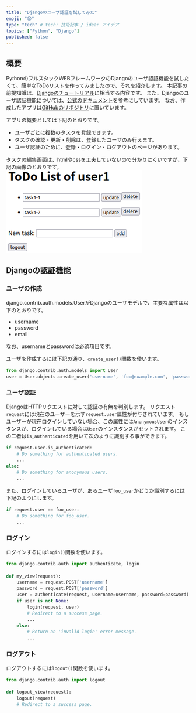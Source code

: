 ```yaml
---
title: "Djangoのユーザ認証を試してみた"
emoji: "😎"
type: "tech" # tech: 技術記事 / idea: アイデア
topics: ["Python", "Django"]
published: false
---
```



## 概要
PythonのフルスタックWEBフレームワークのDjangoのユーザ認証機能を試したくて、簡単なToDoリストを作ってみましたので、それを紹介します。
本記事の前提知識は、[Djangoのチュートリアル](https://docs.djangoproject.com/ja/4.0/intro/tutorial01/)に相当する内容です。
また、Djangoのユーザ認証機能については、[公式のドキュメント](https://docs.djangoproject.com/ja/4.0/topics/auth/)を参考にしています。
なお、作成したアプリは[GitHubのリポジトリ](https://github.com/ytgw/django-auth-sample)に置いています。

アプリの概要としては下記のとおりです。
- ユーザごとに複数のタスクを登録できます。
- タスクの確認・更新・削除は、登録したユーザのみ行えます。
- ユーザ認証のために、登録・ログイン・ログアウトのページがあります。

タスクの編集画面は、htmlやcssを工夫していないので分かりにくいですが、下記の画像のとおりです。
![](/images/django-auth-sample/task_manage_page.png)


## Djangoの認証機能
### ユーザの作成
django.contrib.auth.models.UserがDjangoのユーザモデルで、主要な属性は以下のとおりです。
- username
- password
- email

なお、usernameとpasswordは必須項目です。

ユーザを作成するには下記の通り、```create_user()```関数を使います。

```python
from django.contrib.auth.models import User
user = User.objects.create_user('username', 'foo@example.com', 'password')
```


### ユーザ認証
DjangoはHTTPリクエストに対して認証の有無を判別します。
リクエスト```request```には現在のユーザーを示す```request.user```属性が付与されています。
もしユーザーが現在ログインしていない場合、この属性には```AnonymousUser```のインスタンスが、ログインしている場合は```User```のインスタンスがセットされます。
この二者は```is_authenticated```を用いて次のように識別する事ができます。

```python
if request.user.is_authenticated:
    # Do something for authenticated users.
    ...
else:
    # Do something for anonymous users.
    ...
```

また、ログインしているユーザが、あるユーザ```foo_user```かどうか識別するには下記のようにします。
```python
if request.user == foo_user:
    # Do something for foo_user.
    ...
```


### ログイン
ログインするには```login()```関数を使います。

```python
from django.contrib.auth import authenticate, login

def my_view(request):
    username = request.POST['username']
    password = request.POST['password']
    user = authenticate(request, username=username, password=password)
    if user is not None:
        login(request, user)
        # Redirect to a success page.
        ...
    else:
        # Return an 'invalid login' error message.
        ...
```

### ログアウト
ログアウトするには```logout()```関数を使います。

```python
from django.contrib.auth import logout

def logout_view(request):
    logout(request)
    # Redirect to a success page.
```
